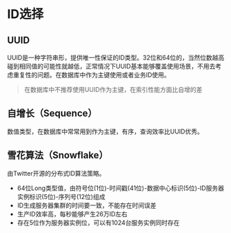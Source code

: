 # ID选择

## UUID

UUID是一种字符串形，提供唯一性保证的ID类型。32位和64位的，当然位数越高碰到相同值的可能性就越低，正常情况下UUID基本能够覆盖使用场景，不用去考虑重复性的问题。在数据库中作为主键使用或者业务ID使用。

> 在数据库中不推荐使用UUID作为主键，在索引性能方面比自增的差

## 自增长（Sequence）

数值类型，在数据库中常常用到作为主键，有序，查询效率比UUID优秀。

## 雪花算法（Snowflake）

由Twitter开源的分布式ID算法策略。

- 64位Long类型值，由符号位(1位)-时间戳(41位)-数据中心标识(5位)-ID服务器实例标识(5位)-序列号(12位)组成
- ID生成服务器集群的时间要一致，不能存在时间误差
- 生产ID效率高，每秒能够产生26万ID左右
- 存在5位作为服务器实例位，可以有1024台服务实例同时存在